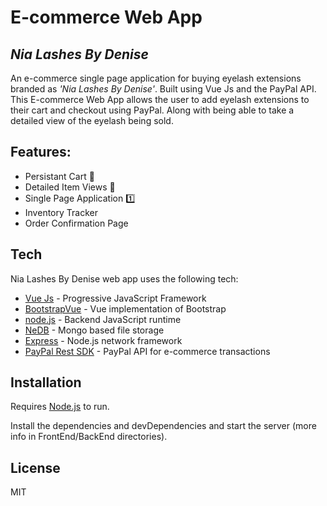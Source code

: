 # E-commerce Web App

## _Nia Lashes By Denise_

An e-commerce single page application for buying eyelash extensions branded as _'Nia Lashes By Denise'_. Built using Vue Js and the PayPal API. This E-commerce Web App allows the user to add eyelash extensions to their cart and checkout using PayPal. Along with being able to take a detailed view of the eyelash being sold.

## Features:

- Persistant Cart 🛒
- Detailed Item Views 👀
- Single Page Application 1️⃣
- Inventory Tracker
- Order Confirmation Page

## Tech

Nia Lashes By Denise web app uses the following tech:

- [Vue Js] - Progressive JavaScript Framework
- [BootstrapVue] - Vue implementation of Bootstrap
- [node.js] - Backend JavaScript runtime
- [NeDB] - Mongo based file storage
- [Express] - Node.js network framework
- [PayPal Rest SDK] - PayPal API for e-commerce transactions

## Installation

Requires [Node.js](https://nodejs.org/) to run.

Install the dependencies and devDependencies and start the server (more info in FrontEnd/BackEnd directories).

## License

MIT

[//]: #
   [BootstrapVue]: [https://bootstrap-vue.org](https://bootstrap-vue.org)
   [node.js]: [http://nodejs.org](http://nodejs.org)
   [NeDB]: [https://github.com/louischatriot/nedb](https://github.com/louischatriot/nedb)
   [PayPal Rest SDK]: [https://www.npmjs.com/package/paypal-rest-sdk](https://www.npmjs.com/package/paypal-rest-sdk)
   [express]: [http://expressjs.com](http://expressjs.com)
   [Vue Js]: [https://vuejs.org](https://vuejs.org)
